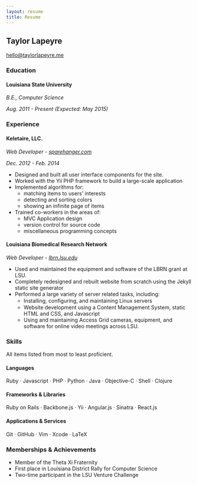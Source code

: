 ```yaml
---
layout: resume
title: Resume
---
```


## Taylor Lapeyre
[hello@taylorlapeyre.me][email]


### Education

#### Louisiana State University

*B.E., Computer Science*

*Aug. 2011 - Present (Expected: May 2015)*


### Experience

#### Keletaire, LLC.

*Web Developer - [sparehanger.com][sh]*

*Dec. 2012 - Feb. 2014*

- Designed and built all user interface components for the site.
- Worked with the Yii PHP framework to build a large-scale application
- Implemented algorithms for:
  - matching items to users’ interests
  - detecting and sorting colors
  - showing an infinite page of items
- Trained co-workers in the areas of:
  - MVC Application design
  - version control for source code
  - miscellaneous programming concepts

#### Louisiana Biomedical Research Network

*Web Developer - [lbrn.lsu.edu][lbrn]*

- Used and maintained the equipment and software of the LBRN grant at LSU.
- Completely redesigned and rebuilt website from scratch using the Jekyll static site generator
- Performed a large variety of server related tasks, including:
  - Installing, conﬁguring, and maintaining Linux servers
  - Website development using a Content Management System, static HTML and CSS, and Javascript
  - Using and maintaining Access Grid cameras, equipment, and software for online video meetings across LSU.


### Skills

All items listed from most to least proficient.

#### Languages

Ruby · Javascript · PHP · Python · Java · Objective-C · Shell · Clojure

#### Frameworks & Libraries

Ruby on Rails · Backbone.js · Yii · Angular.js · Sinatra · React.js

#### Applications & Services

Git · GitHub · Vim · Xcode · LaTeX


### Memberships & Achievements

- Member of the Theta Xi Fraternity
- First place in Louisiana District Rally for Computer Science
- Two-time participant in the LSU Venture Challenge

[email]: mailto:hello@taylorlapeyre.me
[sh]: http://sparehanger.com
[lbrn]: http://lbrn.lsu.edu
